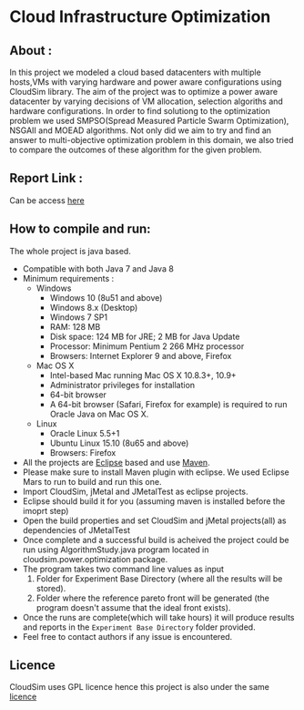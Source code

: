 # Cloud Infrastructure Optimization
## About : 
In this project we modeled a cloud based datacenters with multiple hosts,VMs with varying hardware and power aware configurations using CloudSim library. The aim of the project was to optimize a power aware datacenter by varying decisions of VM allocation, selection algoriths and hardware configurations. In order to find solutiong to the optimization problem we used SMPSO(Spread Measured Particle Swarm Optimization), NSGAII and MOEAD algorithms. Not only did we aim to try and find an answer to multi-objective optimization problem in this domain, we also tried to compare the outcomes of these algorithm for the given problem.

## Report Link : 
Can be access [here](https://github.com/tarunchhabra26/fss16dst/blob/master/project/report/REPORT.md)

## How to compile and run:
The whole project is java based.

* Compatible with both Java 7 and Java 8
* Minimum requirements :
    * Windows
       * Windows 10 (8u51 and above)
       * Windows 8.x (Desktop)
       * Windows 7 SP1
       * RAM: 128 MB
       * Disk space: 124 MB for JRE; 2 MB for Java Update
       * Processor: Minimum Pentium 2 266 MHz processor
       * Browsers: Internet Explorer 9 and above, Firefox
    * Mac OS X
      * Intel-based Mac running Mac OS X 10.8.3+, 10.9+
      * Administrator privileges for installation
      * 64-bit browser
      * A 64-bit browser (Safari, Firefox for example) is required to run Oracle Java on Mac OS X. 
   * Linux
      * Oracle Linux 5.5+1
      * Ubuntu Linux 15.10 (8u65 and above)
      * Browsers: Firefox
* All the projects are [Eclipse](https://eclipse.org/) based and use [Maven](https://maven.apache.org/). 
* Please make sure to install Maven plugin with eclipse. We used Eclipse Mars to run to build and run this one.
* Import CloudSim, jMetal and JMetalTest as eclipse projects.
* Eclipse should build it for you (assuming maven is installed before the imoprt step)
* Open the build properties and set CloudSim and jMetal projects(all) as dependencies of JMetalTest
* Once complete and a successful build is acheived the project could be run using AlgorithmStudy.java program located in cloudsim.power.optimization package.
* The program takes two command line values as input
   1. Folder for Experiment Base Directory (where all the results will be stored).
   2. Folder where the reference pareto front will be generated (the program doesn't assume that the ideal front exists).
* Once the runs are complete(which will take hours) it will produce results and reports in the `Experiment Base Directory` folder provided.
* Feel free to contact authors if any issue is encountered.

## Licence
CloudSim uses GPL licence hence this project is also under the same [licence](https://github.com/tarunchhabra26/fss16dst/blob/master/project/License.txt)


